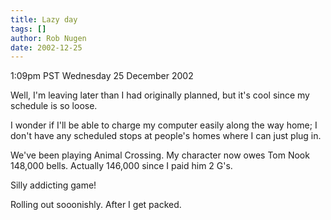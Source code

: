 ```yaml
---
title: Lazy day
tags: []
author: Rob Nugen
date: 2002-12-25
---
```


<p class=date>1:09pm PST Wednesday 25 December 2002</p>

<p>Well, I'm leaving later than I had originally planned, but it's
cool since my schedule is so loose.</p>

<p>I wonder if I'll be able to charge my computer easily along the way
home; I don't have any scheduled stops at people's homes where I can
just plug in.</p>

<p>We've been playing Animal Crossing.  My character now owes Tom Nook
148,000 bells.  Actually 146,000 since I paid him 2 G's.</p>

<p>Silly addicting game!</p>

<p>Rolling out sooonishly.  After I get packed.</p>
